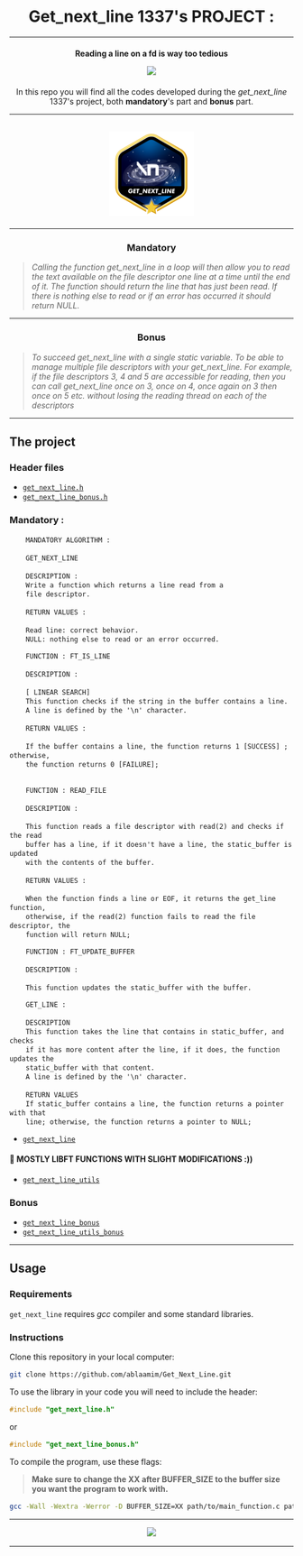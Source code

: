 <h1 align=center>
	<b>Get_next_line 1337's PROJECT : </b>
</h1>

---


<h4 align=center>
	Reading a line on a fd is way too tedious

</p>
<p align="center">
<img src="https://c.tenor.com/YSTuX1eo83gAAAAS/fist-mad.gif" width="300">
</p>

</h4>

<p align=center>
	In this repo you will find all the codes developed during the <i>get_next_line</i> 1337's project, both <b>mandatory</b>'s part and <b>bonus</b> part.
</p>

---

<div align=center>
<h2>
<img src=https://github.com/ablaamim/Get_Next_Line/blob/main/SRC/get_next_linem.png alt=ablaamim's 42Project Badge/>
</div>

---

<h3 align=center>
Mandatory
</h3>

> <i>Calling the function get_next_line in a loop will then allow you to read the text available on the file descriptor one line at a time until the end of it.
The function should return the line that has just been read. If there is nothing
else to read or if an error has occurred it should return NULL.</i>

<p align=center>

</p>

---

<h3 align=center>
Bonus
</h3>

> <i> To succeed get_next_line with a single static variable.
To be able to manage multiple file descriptors with your get_next_line. For
example, if the file descriptors 3, 4 and 5 are accessible for reading, then you can call get_next_line once on 3, once on 4, once again on 3 then once on 5 etc.
without losing the reading thread on each of the descriptors
</i>
<p align=center>

</p>

---

<h2>
The project
</h2>

### Header files

- [`get_next_line.h`](get_next_line.h)
- [`get_next_line_bonus.h`](get_next_line_bonus.h)

### Mandatory :

```
	MANDATORY ALGORITHM :

	GET_NEXT_LINE

	DESCRIPTION :
	Write a function which returns a line read from a
	file descriptor.

	RETURN VALUES :

	Read line: correct behavior.
	NULL: nothing else to read or an error occurred.
```

```
	FUNCTION : FT_IS_LINE

	DESCRIPTION :

	[ LINEAR SEARCH]
	This function checks if the string in the buffer contains a line.
	A line is defined by the '\n' character.

	RETURN VALUES :

	If the buffer contains a line, the function returns 1 [SUCCESS] ; otherwise, 
	the function returns 0 [FAILURE];

```

```

	FUNCTION : READ_FILE
	
	DESCRIPTION :

	This function reads a file descriptor with read(2) and checks if the read
	buffer has a line, if it doesn't have a line, the static_buffer is updated
	with the contents of the buffer.
	
	RETURN VALUES :

	When the function finds a line or EOF, it returns the get_line function,
	otherwise, if the read(2) function fails to read the file descriptor, the
	function will return NULL;

```

```
	FUNCTION : FT_UPDATE_BUFFER

	DESCRIPTION :

	This function updates the static_buffer with the buffer.
```

```
	GET_LINE :

	DESCRIPTION
	This function takes the line that contains in static_buffer, and checks
	if it has more content after the line, if it does, the function updates the
	static_buffer with that content.
	A line is defined by the '\n' character.

	RETURN VALUES
	If static_buffer contains a line, the function returns a pointer with that
	line; otherwise, the function returns a pointer to NULL;
```

- [`get_next_line`](get_next_line.c)

#### :wrench: MOSTLY LIBFT FUNCTIONS WITH SLIGHT MODIFICATIONS :))

- [`get_next_line_utils`](get_next_line_utils.c)

### Bonus

- [`get_next_line_bonus`](get_next_line_bonus.c)
- [`get_next_line_utils_bonus`](get_next_line_utils_bonus.c)

---
<h2>
Usage
</h2>

### Requirements

`get_next_line` requires *gcc* compiler and some standard libraries.

### Instructions

Clone this repository in your local computer:

```sh
git clone https://github.com/ablaamim/Get_Next_Line.git
```

To use the library in your code you will need to include the header:
```c
#include "get_next_line.h"
```
or
```c
#include "get_next_line_bonus.h"
```

To compile the program, use these flags:
> <b>Make sure to change the XX after BUFFER_SIZE to the buffer size you want the program to work with.</b>
```sh
gcc -Wall -Wextra -Werror -D BUFFER_SIZE=XX path/to/main_function.c path/to/get_next_line.c path/to/get_next_line_utils.c -I path/to/get_next_line.h 
```
---

</p>
<p align="center">
<img src="https://c.tenor.com/_1ZY0sOzXWcAAAAC/porky-pig-thats-all-folks.gif" width="450">
</p>

---
